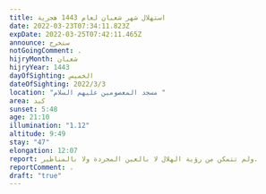 ```yaml
---
title: استهلال شهر شعبان لعام 1443 هجرية
date: 2022-03-23T07:34:11.823Z
expDate: 2022-03-25T07:42:11.465Z
announce: ستخرج
notGoingComment: .
hijryMonth: شعبان
hijryYear: 1443
dayOfSighting: الخميس
dateOfSighting: 2022/3/3
location: "مسجد المعصومين عليهم السلام "
area: كبد
sunset: 5:48
age: 21:10
illumination: "1.12"
altitude: 9:49
stay: "47"
elongation: 12:07
report: ولم تتمكن من رؤية الهلال لا بالعين المجردة ولا بالمناظير.
reportComment: .
draft: "true"
---
```

